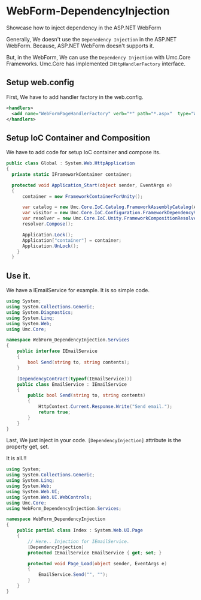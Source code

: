 # WebForm-DependencyInjection
Showcase how to inject dependency in the ASP.NET WebForm

Generally, We doesn't use the `Depenedency Injection` in the ASP.NET WebForm. Because, ASP.NET WebForm doesn't supports it.

But, in the WebForm, We can use the `Dependency Injection` with Umc.Core Frameworks. Umc.Core has implemented `IHttpHandlerFactory` interface.

## Setup web.config

First, We have to add handler factory in the web.config.

```xml
<handlers>
  <add name="WebFormPageHandlerFactory" verb="*" path="*.aspx"  type="WebForm_DependencyInjection.FrameworkContainerPageHandlerFactory"/>
</handlers>
```

## Setup IoC Container and Composition

We have to add code for setup IoC container and compose its.

```C#
public class Global : System.Web.HttpApplication
{
  private static IFrameworkContainer container;

  protected void Application_Start(object sender, EventArgs e)
  {
      container = new FrameworkContainerForUnity();

      var catalog = new Umc.Core.IoC.Catalog.FrameworkAssemblyCatalog(Assembly.GetExecutingAssembly());
      var visitor = new Umc.Core.IoC.Configuration.FrameworkDependencyVisitor(catalog);
      var resolver = new Umc.Core.IoC.Unity.FrameworkCompositionResolverForUnity((FrameworkContainerForUnity)container, visitor.VisitTypes());
      resolver.Compose();

      Application.Lock();
      Application["container"] = container;
      Application.UnLock();
    }
  }  
```

## Use it.

We have a IEmailService for example. It is so simple code.

```C#
using System;
using System.Collections.Generic;
using System.Diagnostics;
using System.Linq;
using System.Web;
using Umc.Core;

namespace WebForm_DependencyInjection.Services
{
    public interface IEmailService
    {
        bool Send(string to, string contents);
    }

    [DependencyContract(typeof(IEmailService))]
    public class EmailService : IEmailService
    {
        public bool Send(string to, string contents)
        {
            HttpContext.Current.Response.Write("Send email.");
            return true;
        }
    }
}
```

Last, We just inject in your code. `[DependencyInjection]` attribute is the property get, set.

It is all.!!

```C#
using System;
using System.Collections.Generic;
using System.Linq;
using System.Web;
using System.Web.UI;
using System.Web.UI.WebControls;
using Umc.Core;
using WebForm_DependencyInjection.Services;

namespace WebForm_DependencyInjection
{
    public partial class Index : System.Web.UI.Page
    {
        // Here.. Injection for IEmailService.
        [DependencyInjection]
        protected IEmailService EmailService { get; set; }

        protected void Page_Load(object sender, EventArgs e)
        {
            EmailService.Send("", "");
        }
    }
}
```
